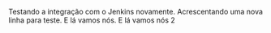 Testando a integração com o Jenkins novamente.
Acrescentando uma nova linha para teste.
E lá vamos nós.
E lá vamos nós 2
